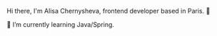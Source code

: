 Hi there, I'm Alisa Chernysheva, frontend developer based in Paris. 👋

🌱 I’m currently learning Java/Spring.
